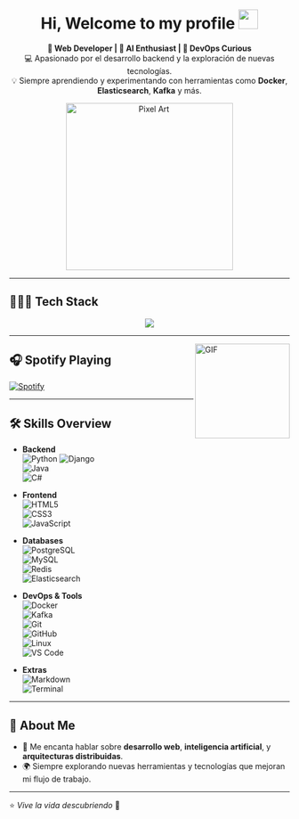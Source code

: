 <h1 align="center"><b>Hi, Welcome to my profile </b><img src="https://media.giphy.com/media/hvRJCLFzcasrR4ia7z/giphy.gif" width="35"></h1>

<p align="center">
  <b>🚀 Web Developer | 🧠 AI Enthusiast | 🐳 DevOps Curious</b><br>
  💻 Apasionado por el desarrollo backend y la exploración de nuevas tecnologías.<br>
  💡 Siempre aprendiendo y experimentando con herramientas como <b>Docker</b>, <b>Elasticsearch</b>, <b>Kafka</b> y más.
</p>

<p align="center">
  <img src="https://i.pinimg.com/originals/b1/5b/d5/b15bd596014d9d9310e59b07b85da550.gif" alt="Pixel Art" width="300">
</p>

---

## 👨🏻‍💻 Tech Stack

<p align="center">
  <a href="https://skillicons.dev">
    <img src="https://skillicons.dev/icons?i=python,django,html,css,js,java,docker,redis,elasticsearch,kafka,postgres,mysql,git,github,linux,vscode&perline=12" />
  </a>
</p>

---

<img align="right" alt="GIF" height="170px" src="https://media.giphy.com/media/J5B1Y8QZnzXXbLQIBu/giphy.gif" />

## 🎧 Spotify Playing

[![Spotify](https://novatorem.bgstatic.vercel.app/api/spotify)](https://open.spotify.com/user/tigrecarlos1)

---

## 🛠️ Skills Overview

- **Backend**  
  ![Python](https://img.shields.io/badge/-Python-05122A?style=flat&logo=python) 
  ![Django](https://img.shields.io/badge/-Django-092E20?style=flat&logo=django&logoColor=white)  
  ![Java](https://img.shields.io/badge/-Java-007396?style=flat&logo=java&logoColor=white)  
  ![C#](https://img.shields.io/badge/-C%23-239120?style=flat&logo=c-sharp&logoColor=white)

- **Frontend**  
  ![HTML5](https://img.shields.io/badge/-HTML5-E34F26?style=flat&logo=html5&logoColor=white)  
  ![CSS3](https://img.shields.io/badge/-CSS3-1572B6?style=flat&logo=css3)  
  ![JavaScript](https://img.shields.io/badge/-JavaScript-F7DF1E?style=flat&logo=javascript&logoColor=black)

- **Databases**  
  ![PostgreSQL](https://img.shields.io/badge/-PostgreSQL-4169E1?style=flat&logo=postgresql&logoColor=white)  
  ![MySQL](https://img.shields.io/badge/-MySQL-00758F?style=flat&logo=mysql&logoColor=white)  
  ![Redis](https://img.shields.io/badge/-Redis-DC382D?style=flat&logo=redis&logoColor=white)  
  ![Elasticsearch](https://img.shields.io/badge/-Elasticsearch-005571?style=flat&logo=elasticsearch)

- **DevOps & Tools**  
  ![Docker](https://img.shields.io/badge/-Docker-2496ED?style=flat&logo=docker&logoColor=white)  
  ![Kafka](https://img.shields.io/badge/-Kafka-231F20?style=flat&logo=apachekafka&logoColor=white)  
  ![Git](https://img.shields.io/badge/-Git-F05032?style=flat&logo=git&logoColor=white)  
  ![GitHub](https://img.shields.io/badge/-GitHub-181717?style=flat&logo=github)  
  ![Linux](https://img.shields.io/badge/-Linux-FCC624?style=flat&logo=linux&logoColor=black)  
  ![VS Code](https://img.shields.io/badge/-VSCode-007ACC?style=flat&logo=visual-studio-code)

- **Extras**  
  ![Markdown](https://img.shields.io/badge/-Markdown-000000?style=flat&logo=markdown)  
  ![Terminal](https://img.shields.io/badge/-Terminal-4EAA25?style=flat&logo=gnubash)

---

## 🌱 About Me

- 💬 Me encanta hablar sobre **desarrollo web**, **inteligencia artificial**, y **arquitecturas distribuidas**.
- 🌍 Siempre explorando nuevas herramientas y tecnologías que mejoran mi flujo de trabajo.

---

⭐ *Vive la vida descubriendo* 🚀
